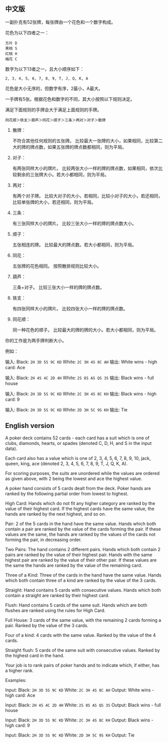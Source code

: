 ## 中文版

一副扑克有52张牌，每张牌由一个花色和一个数字构成。

花色为以下四者之一：

```
方片 D
黑桃 S
红桃 H
梅花 C
```

数字为以下13者之一，且大小顺序如下：

```
2, 3, 4, 5, 6, 7, 8, 9, T, J, Q, K, A
```

花色是大小无序的，但数字有序，2最小，A最大。

一手牌有5张。根据花色和数字的不同，其大小按照以下规则决定。

满足下面规则的手牌会大于满足上面规则的手牌。

```
同花顺＞铁支＞葫芦＞同花＞顺子＞三条＞两对＞对子＞散牌
```

1. 散牌：

   不符合其他任何规则的五张牌。 比较最大一张牌的大小，如果相同，比较第二大的牌的牌点数，如果五张牌的牌点数都相同，则为平局。

2. 对子：

   有两张同样大小的牌片。 比较两张大小一样的牌的牌点数，如果相同，依次比较剩余的三张牌大小。若大小都相同，则为平局。

3. 两对：

   有两个对子牌。 比较大对子的大小，若相同，比较小对子的大小，若还相同，比较单张牌的大小，若还相同，则为平局。

4. 三条：

   有三张同样大小的牌片。 比较三张大小一样的牌的牌点数大小。

5. 顺子：

   五张相连的牌。 比较最大的牌点数。若大小都相同，则为平局。

6. 同花：

   五张牌的花色相同。 按照散排规则比较大小。

7. 葫芦：

   三条+对子。 比较三张大小一样的牌的牌点数。

8. 铁支：

   有四张同样大小的牌片。 比较四张大小一样的牌的牌点数。

9. 同花顺：

   同一种花色的顺子。 比较最大的牌的牌的大小。若大小都相同，则为平局。

你的工作是为两手牌判断大小。

例如：

输入: Black: `2H 3D 5S 9C KD` White: `2C 3H 4S 8C AH` 输出: White wins - high card: Ace

输入: Black: `2H 4S 4C 2D 4H` White: `2S 8S AS QS 3S` 输出: Black wins - full house

输入: Black: `2H 3D 5S 9C KD` White: `2C 3H 4S 8C KH` 输出: Black wins - high card: 9

输入: Black: `2H 3D 5S 9C KD` White: `2D 3H 5C 9S KH` 输出: Tie



## English version

A poker deck contains 52 cards - each card has a suit which is one of clubs, diamonds, hearts, or spades (denoted C, D, H, and S in the input data).

Each card also has a value which is one of 2, 3, 4, 5, 6, 7, 8, 9, 10, jack, queen, king, ace (denoted 2, 3, 4, 5, 6, 7, 8, 9, T, J, Q, K, A).

For scoring purposes, the suits are unordered while the values are ordered as given above, with 2 being the lowest and ace the highest value.

A poker hand consists of 5 cards dealt from the deck. Poker hands are ranked by the following partial order from lowest to highest.

High Card: Hands which do not fit any higher category are ranked by the value of their highest card. If the highest cards have the same value, the hands are ranked by the next highest, and so on.

Pair: 2 of the 5 cards in the hand have the same value. Hands which both contain a pair are ranked by the value of the cards forming the pair. If these values are the same, the hands are ranked by the values of the cards not forming the pair, in decreasing order.

Two Pairs: The hand contains 2 different pairs. Hands which both contain 2 pairs are ranked by the value of their highest pair. Hands with the same highest pair are ranked by the value of their other pair. If these values are the same the hands are ranked by the value of the remaining card.

Three of a Kind: Three of the cards in the hand have the same value. Hands which both contain three of a kind are ranked by the value of the 3 cards.

Straight: Hand contains 5 cards with consecutive values. Hands which both contain a straight are ranked by their highest card.

Flush: Hand contains 5 cards of the same suit. Hands which are both flushes are ranked using the rules for High Card.

Full House: 3 cards of the same value, with the remaining 2 cards forming a pair. Ranked by the value of the 3 cards.

Four of a kind: 4 cards with the same value. Ranked by the value of the 4 cards.

Straight flush: 5 cards of the same suit with consecutive values. Ranked by the highest card in the hand.

Your job is to rank pairs of poker hands and to indicate which, if either, has a higher rank.

Examples:

Input: Black: `2H 3D 5S 9C KD` White: `2C 3H 4S 8C AH` Output: White wins - high card: Ace

Input: Black: `2H 4S 4C 2D 4H` White: `2S 8S AS QS 3S` Output: Black wins - full house

Input: Black: `2H 3D 5S 9C KD` White: `2C 3H 4S 8C KH` Output: Black wins - high card: 9

Input: Black: `2H 3D 5S 9C KD` White: `2D 3H 5C 9S KH` Output: Tie